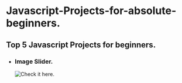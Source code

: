 # Javascript-Projects-for-absolute-beginners.
## Top 5 Javascript Projects for beginners.

- ### Image Slider.
  ![Check it here](https://www.youtube.com/watch?v=KcdBOoK3Pfw).
